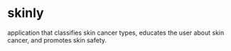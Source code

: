 # skinly
application that classifies skin cancer types, educates the user about skin cancer, and promotes skin safety.
